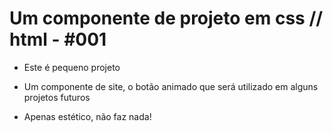 # Um componente de projeto em css // html - #001

- Este é pequeno projeto

- Um componente de site, o botão animado que será utilizado em alguns projetos futuros

- Apenas estético, não faz nada!
